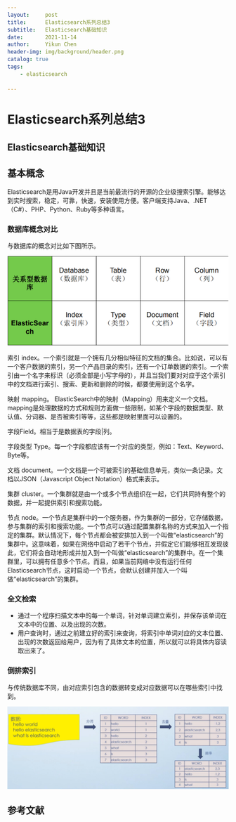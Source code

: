 ```yaml
---
layout:     post
title:      Elasticsearch系列总结3
subtitle:   Elasticsearch基础知识
date:       2021-11-14
author:     Yikun Chen
header-img: img/background/header.png
catalog: true
tags:
    - elasticsearch

---
```



# Elasticsearch系列总结3

Elasticsearch基础知识
--

## 基本概念

Elasticsearch是用Java开发并且是当前最流行的开源的企业级搜索引擎。能够达到实时搜索，稳定，可靠，快速，安装使用方便。客户端支持Java、.NET（C#）、PHP、Python、Ruby等多种语言。

### 数据库概念对比

与数据库的概念对比如下图所示。

![picture1](/img/elasticsearch/database.png)

索引 index。一个索引就是一个拥有几分相似特征的文档的集合。比如说，可以有一个客户数据的索引，另一个产品目录的索引，还有一个订单数据的索引。一个索引由一个名字来标识（必须全部是小写字母的），并且当我们要对对应于这个索引中的文档进行索引、搜索、更新和删除的时候，都要使用到这个名字。

映射 mapping。 ElasticSearch中的映射（Mapping）用来定义一个文档。mapping是处理数据的方式和规则方面做一些限制，如某个字段的数据类型、默认值、分词器、是否被索引等等，这些都是映射里面可以设置的。

字段Field。相当于是数据表的字段|列。

字段类型 Type。每一个字段都应该有一个对应的类型，例如：Text、Keyword、Byte等。

文档 document。一个文档是一个可被索引的基础信息单元，类似一条记录。文档以JSON（Javascript Object Notation）格式来表示。

集群 cluster。一个集群就是由一个或多个节点组织在一起，它们共同持有整个的数据，并一起提供索引和搜索功能。

节点 node。一个节点是集群中的一个服务器，作为集群的一部分，它存储数据，参与集群的索引和搜索功能。一个节点可以通过配置集群名称的方式来加入一个指定的集群。默认情况下，每个节点都会被安排加入到一个叫做“elasticsearch”的集群中。这意味着，如果在网络中启动了若干个节点，并假定它们能够相互发现彼此，它们将会自动地形成并加入到一个叫做“elasticsearch”的集群中。在一个集群里，可以拥有任意多个节点。而且，如果当前网络中没有运行任何Elasticsearch节点，这时启动一个节点，会默认创建并加入一个叫做“elasticsearch”的集群。
### 全文检索

- 通过一个程序扫描文本中的每一个单词，针对单词建立索引，并保存该单词在文本中的位置、以及出现的次数。
- 用户查询时，通过之前建立好的索引来查询，将索引中单词对应的文本位置、出现的次数返回给用户，因为有了具体文本的位置，所以就可以将具体内容读取出来了。

### 倒排索引

与传统数据库不同，由对应索引包含的数据转变成对应数据可以在哪些索引中找到。

![picture1](/img/elasticsearch/index.png)


参考文献
--